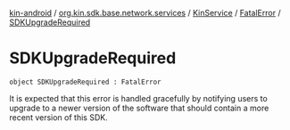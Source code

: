 [kin-android](../../../index.md) / [org.kin.sdk.base.network.services](../../index.md) / [KinService](../index.md) / [FatalError](index.md) / [SDKUpgradeRequired](./-s-d-k-upgrade-required.md)

# SDKUpgradeRequired

`object SDKUpgradeRequired : FatalError`

It is expected that this error is handled gracefully by notifying users
to upgrade to a newer version of the software that should contain a more
recent version of this SDK.

